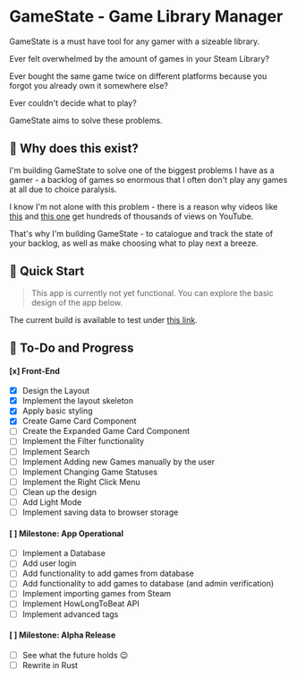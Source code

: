 # GameState - Game Library Manager

GameState is a must have tool for any gamer with a sizeable library. 

Ever felt overwhelmed by the amount of games in your Steam Library? 

Ever bought the same game twice on different platforms because you forgot you already own it somewhere else? 

Ever couldn't decide what to play?

GameState aims to solve these problems. 

## 🤔 Why does this exist?

I'm building GameState to solve one of the biggest problems I have as a gamer - a backlog of games so enormous that I often don't play any games at all due to choice paralysis. 

I know I'm not alone with this problem - there is a reason why videos like [this](https://www.youtube.com/watch?v=nkgAlnDIPMU&t=1664s&pp=ygUOZ2FtaW5nIGJhY2tsb2c%3D) and [this one](https://www.youtube.com/watch?v=IKvcEmh8YFY&pp=ygUOZ2FtaW5nIGJhY2tsb2c%3D) get hundreds of thousands of views on YouTube. 

That's why I'm building GameState - to catalogue and track the state of your backlog, as well as make choosing what to play next a breeze. 

## 🚀 Quick Start

> This app is currently not yet functional. 
> You can explore the basic design of the app below.

The current build is available to test under [this link](https://szymon-kulak.github.io/game-library-manager/).

## 📝 To-Do and Progress

#### [x] Front-End

- [x] Design the Layout
- [x] Implement the layout skeleton
- [x] Apply basic styling
- [x] Create Game Card Component
- [ ] Create the Expanded Game Card Component
- [ ] Implement the Filter functionality
- [ ] Implement Search
- [ ] Implement Adding new Games manually by the user 
- [ ] Implement Changing Game Statuses
- [ ] Implement the Right Click Menu
- [ ] Clean up the design
- [ ] Add Light Mode
- [ ] Implement saving data to browser storage

#### [ ] Milestone: App Operational

- [ ] Implement a Database
- [ ] Add user login
- [ ] Add functionality to add games from database
- [ ] Add functionality to add games to database (and admin verification)
- [ ] Implement importing games from Steam
- [ ] Implement HowLongToBeat API
- [ ] Implement advanced tags

#### [ ] Milestone: Alpha Release

- [ ] See what the future holds 😉
- [ ] Rewrite in Rust
